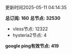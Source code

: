 更新时间2025-05-11 04:14:35

**总订阅: 160**
**总节点: 32530**
- vless节点: 12322
- hysteria2节点: 4

**google ping有效节点: 419**
